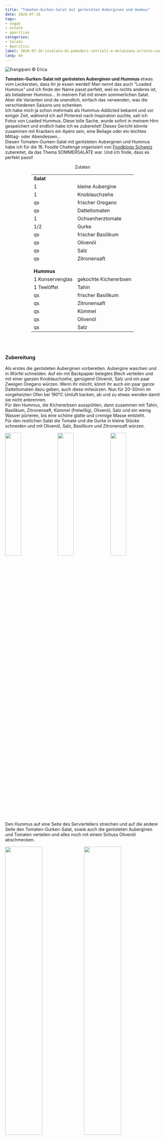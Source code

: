 ```yaml
---
title: "Tomaten-Gurken-Salat mit gerösteten Auberginen und Hummus"
date: 2020-07-16
tags:
- vegan
- estate
- aperitivo
categories:
- Salato
- Aperitivi
label: 2020-07-16-insalata-di-pomodori-cetrioli-e-melanzane-arrosto-con-hummus
lang: de 
---
```

![](../2020-07-16-insalata-di-pomodori-cetrioli-e-melanzane-arrosto-con-hummus/header.jpeg "frangipani © Erica")

**Tomaten-Gurken-Salat mit gerösteten Auberginen und Hummus** etwas vom Leckersten, dass ihr je essen werdet! Man nennt das auch "Loaded Hummus" und ich finde der Name passt perfekt, weil es nichts anderes ist, als beladener Hummus... In meinem Fall mit einem sommerlichen Salat. Aber die Varianten sind da unendlich, einfach das verwenden, was die verschiedenen Saisons uns schenken.
<br />
Ich habe mich ja schon mehrmals als Hummus-Addicted bekannt und vor einiger Zeit, während ich auf Pinterest nach Inspiration suchte, sah ich Fotos von Loaded Hummus. Diese tolle Sache, wurde sofort in meinem Hirn gespeichert und endlich habe ich es zubereitet! Dieses Gericht könnte zusammen mit Krackers ein Apéro sein, eine Beilage oder ein leichtes Mittag- oder Abendessen...
<br />
Diesen Tomaten-Gurken-Salat mit gerösteten Auberginen und Hummus habe ich für die 16. Foodie Challenge organisiert von <a href="https://www.foodblogs-schweiz.ch" target="_blank">Foodblogs Schweiz</a> zubereitet, da das Thema SOMMERSALATE war. Und ich finde, dass es perfekt passt!

<div id="wrapper" style="text-align: center">
  <div id="yourdiv" style="display: inline-block;">
    <div class="ingredients">
      <div class="ingredients-title">Zutaten</div>
      <table>
        <tbody>
          <tr>          
            <td colspan="2"><b>Salat</b></td>
          </tr>      
          <tr>        
            <td>1</td>
            <td>kleine Aubergine</td>
          </tr>
          <tr>
            <td>1</td>
            <td>Knoblauchzehe</td>
          </tr>
          <tr>
            <td>qs</td>
            <td>frischer Oregano</td>
          </tr>
          <tr>
            <td>qs</td>
            <td>Datteltomaten</td>
          </tr>
          <tr>
            <td>1</td>
            <td>Ochsenherztomate</td>
          </tr>
          <tr>
            <td>1/2</td>
            <td>Gurke</td>
          </tr>
          <tr>
            <td>qs</td>
            <td>frischer Basilikum</td>
          </tr>
          <tr>
            <td>qs</td>
            <td>Olivenöl</td>
          </tr>
          <tr>
            <td>qs</td>
            <td>Salz</td>
          </tr>
          <tr>
            <td>qs</td>
            <td>Zitronensaft</td>
          </tr>
          <tr style="height: 15px;"></tr>
          <tr>          
            <td colspan="2"><b>Hummus</b></td>
          </tr>
          <tr>
            <td>1 Konservenglas</td>
            <td>gekochte Kichererbsen</td>
          </tr>
          <tr>
            <td>1 Teelöffel</td>
            <td>Tahin</td>
          </tr>
          <tr>
            <td>qs</td>
            <td>frischer Basilikum</td>
          </tr>
          <tr>
            <td>qs</td>
            <td>Zitronensaft</td>
          </tr>
          <tr>
            <td>qs</td>
            <td>Kümmel</td>
          </tr>
          <tr>
            <td>qs</td>
            <td>Olivenöl</td>
          </tr>
          <tr>
            <td>qs</td>
            <td>Salz</td>
          </tr>
        </tbody>
      </table>
      <br></br>
    </div>
  </div>
</div>


<h3>
  <font color="grey">
    <i class="fa fa-cogs"></i>
  </font> Zubereitung
</h3>

Als erstes die gerösteten Auberginen vorbereiten. Aubergine waschen und in Würfel schneiden. Auf ein mit Backpapier belegtes Blech verteilen und mit einer ganzen Knoblauchzehe, genügend Olivenöl, Salz und ein paar Zweigen Oregano würzen. Wenn ihr möcht, könnt ihr auch ein paar ganze Datteltomaten dazu geben, auch diese mitwürzen. Nun für 20-30min im vorgeheizten Ofen bei 190°C Umluft backen, ab und zu etwas wenden damit sie nicht anbrennen.
<br />
Für den Hummus, die Kichererbsen ausspühlen, dann zusammen mit Tahin, Basilikum, Zitronensaft, Kümmel (freiwillig), Olivenöl, Salz und ein wenig Wasser pürieren, bis eine schöne glatte und cremige Masse entsteht.
<br />
Für den restlichen Salat die Tomate und die Gurke in kleine Stücke schneiden und mit Olivenöl, Salz, Basilikum und Zitronensaft würzen.
<p>
  <div style="width: 100%; margin-bottom: 0">
    <img style="float: left; width: 32%; margin-right: 1%;" src="../2020-07-16-insalata-di-pomodori-cetrioli-e-melanzane-arrosto-con-hummus/melanzane.jpeg" alt="" title="frangipani © Erica" />
    <img style="float: left; width: 32%; margin-right: 1%; margin-left: 1%;" src="../2020-07-16-insalata-di-pomodori-cetrioli-e-melanzane-arrosto-con-hummus/humus.jpeg" alt="" title="frangipani © Erica" />
    <img style="float: left; width: 32%; margin-left: 1%;" src="../2020-07-16-insalata-di-pomodori-cetrioli-e-melanzane-arrosto-con-hummus/insalata.jpeg" alt="" title="frangipani © Erica" />
    <div style="clear: both"></div>
  </div>
</p>
Den Hummus auf eine Seite des Serviertellers streichen und auf die andere Seite den Tomaten-Gurken-Salat, sowie auch die gerösteten Auberginen und Tomaten verteilen und alles noch mit einem Schuss Olivenöl abschmecken.
<p>
  <div style="width: 100%; margin-bottom: 0">
    <img style="float: left; width: 49%; margin-right: 1%" src="../2020-07-16-insalata-di-pomodori-cetrioli-e-melanzane-arrosto-con-hummus/risultato1.jpeg" alt="" title="frangipani © Erica" />
    <img style="float: left; width: 49%; margin-left: 1%" src="../2020-07-16-insalata-di-pomodori-cetrioli-e-melanzane-arrosto-con-hummus/risultato2.jpeg" alt="" title="frangipani © Erica" />
    <div style="clear: both"></div>
  </div>
</p>

<p>
  <div style="width: 100%; margin-bottom: 0">
    <img style="float: left; width: 49%; margin-right: 1%" src="../2020-07-16-insalata-di-pomodori-cetrioli-e-melanzane-arrosto-con-hummus/risultato3.jpeg" alt="" title="frangipani © Erica" />
    <img style="float: left; width: 49%; margin-left: 1%" src="../2020-07-16-insalata-di-pomodori-cetrioli-e-melanzane-arrosto-con-hummus/risultato4.jpeg" alt="" title="frangipani © Erica" />
    <div style="clear: both"></div>
  </div>
</p>

<p>
  <div style="width: 100%; margin-bottom: 0">
    <img style="float: left; width: 49%; margin-right: 1%" src="../2020-07-16-insalata-di-pomodori-cetrioli-e-melanzane-arrosto-con-hummus/risultato5.jpeg" alt="" title="frangipani © Erica" />
    <img style="float: left; width: 49%; margin-left: 1%" src="../2020-07-16-insalata-di-pomodori-cetrioli-e-melanzane-arrosto-con-hummus/risultato6.jpeg" alt="" title="frangipani © Erica" />
    <div style="clear: both"></div>
  </div>
</p>

<h4>Buon appetito
  <font color="red">
    <i class="fa fa-smile-o"></i>
  </font>
</h4>